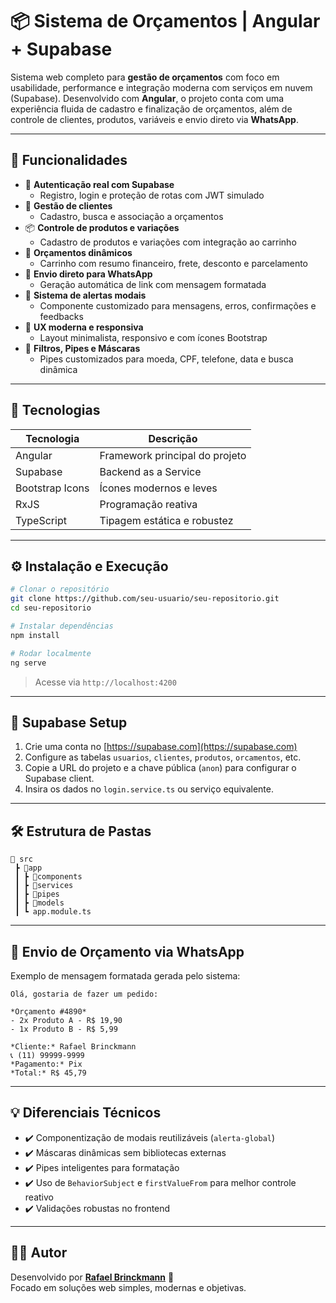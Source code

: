 # 📦 Sistema de Orçamentos | Angular + Supabase

Sistema web completo para **gestão de orçamentos** com foco em usabilidade, performance e integração moderna com serviços em nuvem (Supabase). Desenvolvido com **Angular**, o projeto conta com uma experiência fluida de cadastro e finalização de orçamentos, além de controle de clientes, produtos, variáveis e envio direto via **WhatsApp**.

---

## 🧠 Funcionalidades

- 🔐 **Autenticação real com Supabase**
  - Registro, login e proteção de rotas com JWT simulado
- 👥 **Gestão de clientes**
  - Cadastro, busca e associação a orçamentos
- 📦 **Controle de produtos e variações**
  - Cadastro de produtos e variações com integração ao carrinho
- 🧾 **Orçamentos dinâmicos**
  - Carrinho com resumo financeiro, frete, desconto e parcelamento
- 📱 **Envio direto para WhatsApp**
  - Geração automática de link com mensagem formatada
- 💬 **Sistema de alertas modais**
  - Componente customizado para mensagens, erros, confirmações e feedbacks
- 🧹 **UX moderna e responsiva**
  - Layout minimalista, responsivo e com ícones Bootstrap
- 🔎 **Filtros, Pipes e Máscaras**
  - Pipes customizados para moeda, CPF, telefone, data e busca dinâmica

---

## 🚀 Tecnologias

| Tecnologia      | Descrição                      |
| --------------- | ------------------------------ |
| Angular         | Framework principal do projeto |
| Supabase        | Backend as a Service           |
| Bootstrap Icons | Ícones modernos e leves        |
| RxJS            | Programação reativa            |
| TypeScript      | Tipagem estática e robustez    |

---

## ⚙️ Instalação e Execução

```bash
# Clonar o repositório
git clone https://github.com/seu-usuario/seu-repositorio.git
cd seu-repositorio

# Instalar dependências
npm install

# Rodar localmente
ng serve
```

> Acesse via `http://localhost:4200`

---

## 🔐 Supabase Setup

1. Crie uma conta no [https://supabase.com](https://supabase.com)
2. Configure as tabelas `usuarios`, `clientes`, `produtos`, `orcamentos`, etc.
3. Copie a URL do projeto e a chave pública (`anon`) para configurar o Supabase client.
4. Insira os dados no `login.service.ts` ou serviço equivalente.

---

## 🛠️ Estrutura de Pastas

```
📁 src
 ┣ 📂app
 ┃ ┣ 📂components
 ┃ ┣ 📂services
 ┃ ┣ 📂pipes
 ┃ ┣ 📂models
 ┃ ┗ app.module.ts
```

---

## 📩 Envio de Orçamento via WhatsApp

Exemplo de mensagem formatada gerada pelo sistema:

```
Olá, gostaria de fazer um pedido:

*Orçamento #4890*
- 2x Produto A - R$ 19,90
- 1x Produto B - R$ 5,99

*Cliente:* Rafael Brinckmann
📞 (11) 99999-9999
*Pagamento:* Pix
*Total:* R$ 45,79

```

---

## 💡 Diferenciais Técnicos

- ✔️ Componentização de modais reutilizáveis (`alerta-global`)
- ✔️ Máscaras dinâmicas sem bibliotecas externas
- ✔️ Pipes inteligentes para formatação
- ✔️ Uso de `BehaviorSubject` e `firstValueFrom` para melhor controle reativo
- ✔️ Validações robustas no frontend

---

## 🙋‍♂️ Autor

Desenvolvido por [**Rafael Brinckmann**](https://github.com/rafaelbrinck) 💙  
Focado em soluções web simples, modernas e objetivas.
